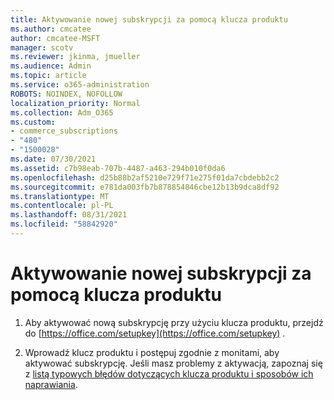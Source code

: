 ```yaml
---
title: Aktywowanie nowej subskrypcji za pomocą klucza produktu
ms.author: cmcatee
author: cmcatee-MSFT
manager: scotv
ms.reviewer: jkinma, jmueller
ms.audience: Admin
ms.topic: article
ms.service: o365-administration
ROBOTS: NOINDEX, NOFOLLOW
localization_priority: Normal
ms.collection: Adm_O365
ms.custom:
- commerce_subscriptions
- "480"
- "1500028"
ms.date: 07/30/2021
ms.assetid: c7b98eab-707b-4487-a463-294b010f0da6
ms.openlocfilehash: d25b88b2af5210e729f71e275f01da7cbdebb2c2
ms.sourcegitcommit: e781da003fb7b878854846cbe12b13b9dca8df92
ms.translationtype: MT
ms.contentlocale: pl-PL
ms.lasthandoff: 08/31/2021
ms.locfileid: "58842920"
---
```

# <a name="activate-a-new-subscription-with-a-product-key"></a>Aktywowanie nowej subskrypcji za pomocą klucza produktu

1. Aby aktywować nową subskrypcję przy użyciu klucza produktu, przejdź do [https://office.com/setupkey](https://office.com/setupkey) .

2. Wprowadź klucz produktu i postępuj zgodnie z monitami, aby aktywować subskrypcję. Jeśli masz problemy z aktywacją, zapoznaj się z [listą typowych błędów dotyczących klucza produktu i sposobów ich naprawiania](https://docs.microsoft.com/microsoft-365/commerce/product-key-errors-and-solutions).